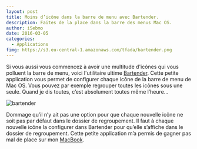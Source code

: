```yaml
---
layout: post
title: Moins d’icône dans la barre de menu avec Bartender.
description: Faites de la place dans la barre des menus Mac OS.
author: iSebmo
date: 2016-03-05
categories:
  - Applications
fimg: https://s3.eu-central-1.amazonaws.com/tfada/bartender.png
---
```


Si vous aussi vous commencez à avoir une multitude d'icônes qui vous polluent la barre de menu, voici l'utilitaire ultime [Bartender](https://www.macbartender.com). 
Cette petite application vous permet de configurer chaque icône de la barre de menu de Mac OS. Vous pouvez par exemple regrouper toutes les icônes sous une seule. Quand je dis toutes, c’est absolument toutes même l’heure…

![bartender](/https://s3.eu-central-1.amazonaws.com/tfada/bartender2.png)

Dommage qu’il n’y ait pas une option pour que chaque nouvelle icône ne soit pas par défaut dans le dossier de regroupement. Il faut à chaque nouvelle icône la configurer dans Bartender pour qu’elle s’affiche dans le dossier de regroupement. Cette petite application m’a permis de gagner pas mal de place sur mon [MacBook](https://tfada.fr/MacBook.html).
